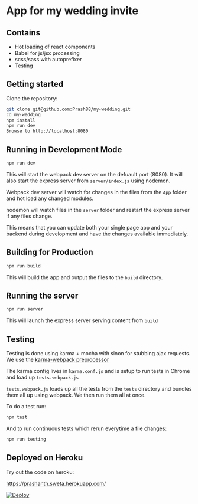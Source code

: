 # App for my wedding invite

## Contains

* Hot loading of react components
* Babel for js/jsx processing
* scss/sass with autoprefixer
* Testing

## Getting started
Clone the repository:

```sh
git clone git@github.com:Prash88/my-wedding.git
cd my-wedding
npm install
npm run dev
Browse to http://localhost:8080
```

## Running in Development Mode
```sh
npm run dev
```
This will start the webpack dev server on the defuault port (8080). It will also start the express server from `server/index.js` using nodemon.

Webpack dev server will watch for changes in the files from the `App` folder and hot load any changed modules.

nodemon will watch files in the `server` folder and restart the express server if any files change.

This means that you can update both your single page app and your backend during development and have the changes available immediately.

## Building for Production
```sh
npm run build
```
This will build the app and output the files to the `build` directory.

## Running the server
```sh
npm run server
```
This will launch the express server serving content from `build`

## Testing
Testing is done using karma + mocha with sinon for stubbing ajax requests. We use the [karma-webpack preprocessor](https://github.com/webpack/karma-webpack)

The karma config lives in `karma.conf.js` and is setup to run tests in Chrome and load up `tests.webpack.js`

`tests.webpack.js` loads up all the tests from the `tests` directory and bundles them all up using webpack. We then run them all at once.

To do a test run:

```sh
npm test
```

And to run continuous tests which rerun everytime a file changes:

```sh
npm run testing
```

## Deployed on Heroku

Try out the code on heroku:

https://prashanth.sweta.herokuapp.com/

[![Deploy](https://www.herokucdn.com/deploy/button.png)](https://heroku.com/deploy)
